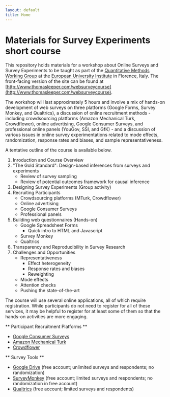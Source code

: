 ```yaml
---
layout: default
title: Home
---
```


# Materials for Survey Experiments short course #

This repository holds materials for a workshop about Online Surveys and Survey Experiments to be taught as part of the [Quantitative Methods Working Group](https://sites.google.com/site/qmwgroup/) at the [European University Institute](http://www.eui.eu/) in Florence, Italy. The front-facing version of the site can be found at [http://www.thomasleeper.com/websurveycourse](http://www.thomasleeper.com/websurveycourse).

The workshop will last approximately 5 hours and involve a mix of hands-on development of web surveys on three platforms (Google Forms, Survey Monkey, and Qualtrics), a discussion of online recruitment methods - including crowdsourcing platforms (Amazon Mechanical Turk, Crowdflower), online advertising, Google Consumer Surveys, and professional online panels (YouGov, SSI, and GfK) - and a discussion of various issues in online survey experimentations related to mode effects, randomization, response rates and biases, and sample representativeness.

A tentative outline of the course is available below.

 1. Inroduction and Course Overview
 2. "The Gold Standard": Design-based inferences from surveys and experiments
    - Review of survey sampling
    - Review of potential outcomes framework for causal inference
 3. Designing Survey Experiments (Group activity)
 4. Recruiting Participants
    - Crowdsourcing platforms (MTurk, Crowdflower)
    - Online advertising
    - Google Consumer Surveys
    - Professional panels
 5. Building web questionnaires (Hands-on)
    - Google Spreadsheet Forms
      - Quick intro to HTML and Javascript
    - Survey Monkey
    - Qualtrics
 6. Transparency and Reproducibility in Survey Research
 7. Challenges and Opportunities
    - Representativeness
      - Effect heterogeneity
      - Response rates and biases
      - Reweighting
    - Mode effects
    - Attention checks
    - Pushing the state-of-the-art

The course will use several online applications, all of which require registration. While participants do not need to register for all of these services, it may be helpful to register for at least some of them so that the hands-on activities are more engaging.

** Participant Recruitment Platforms **

 - [Google Consumer Surveys](http://www.google.com/insights/consumersurveys/home)
 - [Amazon Mechanical Turk](https://requester.mturk.com/)
 - [Crowdflower](http://www.crowdflower.com/)

** Survey Tools **
 
 - [Google Drive](https://drive.google.com) (free account; unlimited surveys and respondents; no randomization)
 - [SurveyMonkey](https://www.surveymonkey.com/) (free account; limited surveys and respondents; no randomization in free account)
 - [Qualtrics](http://www.qualtrics.com/free-account/) (free account; limited surveys and respondents)
 